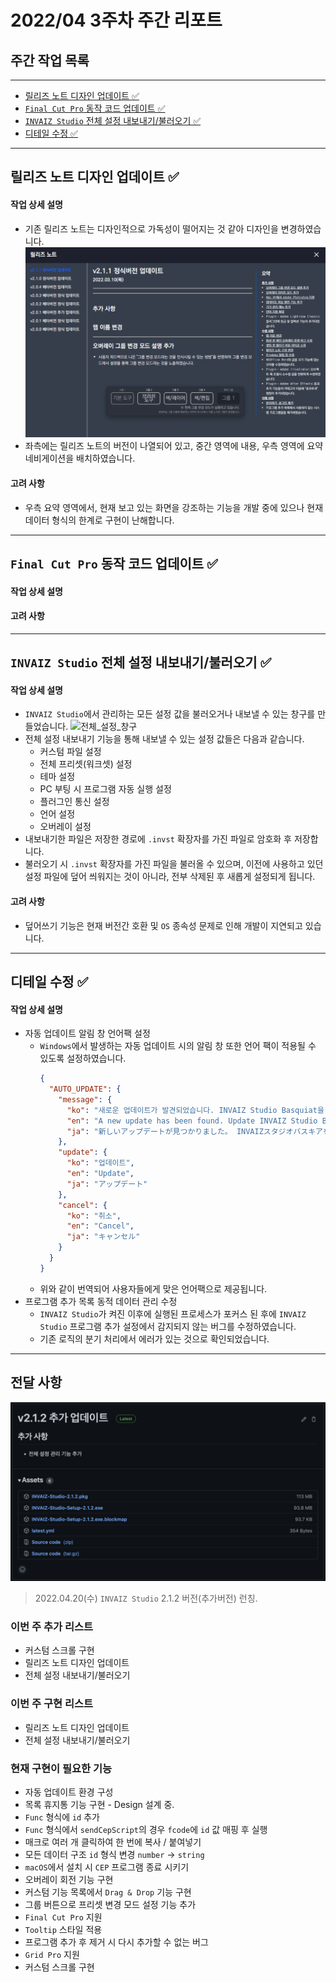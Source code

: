 # 2022/04 3주차 주간 리포트

## 주간 작업 목록

---

- [릴리즈 노트 디자인 업데이트 ✅](#릴리즈-노트-디자인-업데이트-)
- [`Final Cut Pro` 동작 코드 업데이트 ✅](#final-cut-pro-동작-코드-업데이트-)
- [`INVAIZ Studio` 전체 설정 내보내기/불러오기 ✅](invaiz-studio-전체-설정-내보내기불러오기-)
- [디테일 수정 ✅](#디테일-수정-)

---

## 릴리즈 노트 디자인 업데이트 ✅

#### 작업 상세 설명

- 기존 릴리즈 노트는 디자인적으로 가독성이 떨어지는 것 같아 디자인을 변경하였습니다.
  ![릴리즈_노트_디자인_업데이트](./assets/릴리즈_노트_디자인_업데이트.gif)
- 좌측에는 릴리즈 노트의 버전이 나열되어 있고, 중간 영역에 내용, 우측 영역에 요약 네비게이션을 배치하였습니다.

#### 고려 사항

- 우측 요약 영역에서, 현재 보고 있는 화면을 강조하는 기능을 개발 중에 있으나 현재 데이터 형식의 한계로 구현이 난해합니다.

---

## `Final Cut Pro` 동작 코드 업데이트 ✅

#### 작업 상세 설명

#### 고려 사항

---

## `INVAIZ Studio` 전체 설정 내보내기/불러오기 ✅

#### 작업 상세 설명

- `INVAIZ Studio`에서 관리하는 모든 설정 값을 불러오거나 내보낼 수 있는 창구를 만들었습니다.
  ![전체_설정_창구](./assets/전체_설정_창구.gif)
- 전체 설정 내보내기 기능을 통해 내보낼 수 있는 설정 값들은 다음과 같습니다.
  - 커스텀 파일 설정
  - 전체 프리셋(워크셋) 설정
  - 테마 설정
  - PC 부팅 시 프로그램 자동 실행 설정
  - 플러그인 통신 설정
  - 언어 설정
  - 오버레이 설정
- 내보내기한 파일은 저장한 경로에 `.invst` 확장자를 가진 파일로 암호화 후 저장합니다.
- 불러오기 시 `.invst` 확장자를 가진 파일을 불러올 수 있으며, 이전에 사용하고 있던 설정 파일에 덮어 씌워지는 것이 아니라, 전부 삭제된 후 새롭게 설정되게 됩니다.

#### 고려 사항

- 덮어쓰기 기능은 현재 버전간 호환 및 `OS` 종속성 문제로 인해 개발이 지연되고 있습니다.

---

## 디테일 수정 ✅

#### 작업 상세 설명

- 자동 업데이트 알림 창 언어팩 설정
  - `Windows`에서 발생하는 자동 업데이트 시의 알림 창 또한 언어 팩이 적용될 수 있도록 설정하였습니다.
    ```json
    {
      "AUTO_UPDATE": {
        "message": {
          "ko": "새로운 업데이트가 발견되었습니다. INVAIZ Studio Basquiat을 업데이트 하시겠습니까?",
          "en": "A new update has been found. Update INVAIZ Studio Basquiat?",
          "ja": "新しいアップデートが見つかりました。 INVAIZスタジオバスキアを更新しますか?"
        },
        "update": {
          "ko": "업데이트",
          "en": "Update",
          "ja": "アップデート"
        },
        "cancel": {
          "ko": "취소",
          "en": "Cancel",
          "ja": "キャンセル"
        }
      }
    }
    ```
  - 위와 같이 번역되어 사용자들에게 맞은 언어팩으로 제공됩니다.
- 프로그램 추가 목록 동적 데이터 관리 수정
  - `INVAIZ Studio`가 켜진 이후에 실행된 프로세스가 포커스 된 후에 `INVAIZ Studio` 프로그램 추가 설정에서 감지되지 않는 버그를 수정하였습니다.
  - 기존 로직의 분기 처리에서 에러가 있는 것으로 확인되었습니다.

---

## 전달 사항

![추가버전_런칭](./assets/추가버전_런칭.png)

> 2022.04.20(수) `INVAIZ Studio` 2.1.2 버전(추가버전) 런칭.

### 이번 주 추가 리스트

- 커스텀 스크롤 구현
- 릴리즈 노트 디자인 업데이트
- 전체 설정 내보내기/불러오기

### 이번 주 구현 리스트

- 릴리즈 노트 디자인 업데이트
- 전체 설정 내보내기/불러오기

### 현재 구현이 필요한 기능

- 자동 업데이트 환경 구성
- 목록 휴지통 기능 구현 - Design 설계 중.
- `Func` 형식에 `id` 추가
- `Func` 형식에서 `sendCepScript`의 경우 `fcode`에 `id` 값 매핑 후 실행
- 매크로 여러 개 클릭하여 한 번에 복사 / 붙여넣기
- 모든 데이터 구조 `id` 형식 변경 `number` -> `string`
- `macOS`에서 설치 시 `CEP` 프로그램 종료 시키기
- 오버레이 회전 기능 구현
- 커스텀 기능 목록에서 `Drag & Drop` 기능 구현
- 그룹 버튼으로 프리셋 변경 모드 설정 기능 추가
- `Final Cut Pro` 지원
- `Tooltip` 스타일 적용
- 프로그램 추가 후 제거 시 다시 추가할 수 없는 버그
- `Grid Pro` 지원
- 커스텀 스크롤 구현
